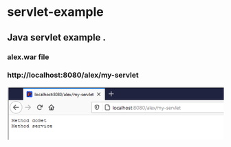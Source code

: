 # servlet-example

## Java servlet example .
### alex.war file

### http://localhost:8080/alex/my-servlet


![servlet](/servlet.png?raw=true)